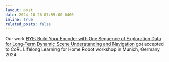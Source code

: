 ```yaml
---
layout: post
date: 2024-10-26 07:59:00-0400
inline: true
related_posts: false
---
```


Our work [BYE: Build Your Encoder with One Sequence of Exploration Data for Long-Term Dynamic Scene Understanding and Navigation](https://arxiv.org/abs/YOUR_PAPER_ID) got accepted to CoRL Lifelong Learning for Home Robot workshop in Munich, Germany 2024. 